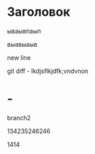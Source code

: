 # Заголовок

ываывпаып

выавыаыв

new line

git diff - lkdjsflkjdfk;vndvnon

# - 

branch2

134235246246

1414